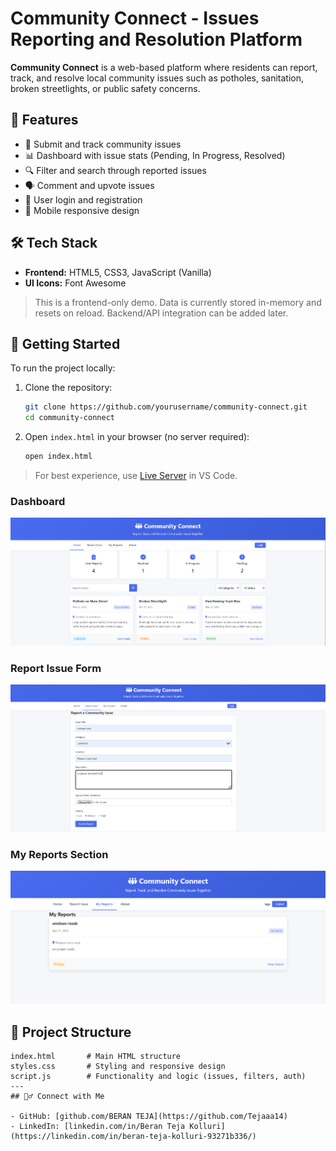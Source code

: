 # Community Connect - Issues Reporting and Resolution Platform

**Community Connect** is a web-based platform where residents can report, track, and resolve local community issues such as potholes, sanitation, broken streetlights, or public safety concerns.

## 🌟 Features

- 📌 Submit and track community issues
- 📊 Dashboard with issue stats (Pending, In Progress, Resolved)
- 🔍 Filter and search through reported issues
- 🗣️ Comment and upvote issues
- 👤 User login and registration
- 📱 Mobile responsive design

## 🛠️ Tech Stack

- **Frontend:** HTML5, CSS3, JavaScript (Vanilla)
- **UI Icons:** Font Awesome

> This is a frontend-only demo. Data is currently stored in-memory and resets on reload. Backend/API integration can be added later.

## 🚀 Getting Started

To run the project locally:

1. Clone the repository:
    ```bash
    git clone https://github.com/yourusername/community-connect.git
    cd community-connect
    ```

2. Open `index.html` in your browser (no server required):
    ```bash
    open index.html
    ```

> For best experience, use [Live Server](https://marketplace.visualstudio.com/items?itemName=ritwickdey.LiveServer) in VS Code.



### Dashboard
![Dashboard](assets/dashboard.png)

### Report Issue Form
![Report Form](assets/report-form.png)

### My Reports Section
![My Reports](assets/my-reports.png)


## 📂 Project Structure

```text
index.html       # Main HTML structure
styles.css       # Styling and responsive design
script.js        # Functionality and logic (issues, filters, auth)
---
## 🙋‍♂️ Connect with Me

- GitHub: [github.com/BERAN TEJA](https://github.com/Tejaaa14)
- LinkedIn: [linkedin.com/in/Beran Teja Kolluri](https://linkedin.com/in/beran-teja-kolluri-93271b336/)

